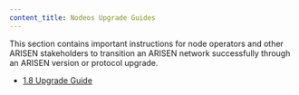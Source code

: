 ```yaml
---
content_title: Nodeos Upgrade Guides
---
```


This section contains important instructions for node operators and other ARISEN stakeholders to transition an ARISEN network successfully through an ARISEN version or protocol upgrade.

* [1.8 Upgrade Guide](1.8-upgrade-guide.md)
